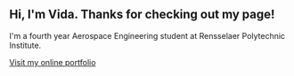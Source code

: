 ## Hi, I'm Vida. Thanks for checking out my page!
I'm a fourth year Aerospace Engineering student at Rensselaer Polytechnic Institute.  

<a href="https://rpi-csm.symplicity.com/profiles/vida.zou">Visit my online portfolio</a>
